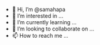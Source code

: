 - 👋 Hi, I’m @samahapa
- 👀 I’m interested in ...
- 🌱 I’m currently learning ...
- 💞️ I’m looking to collaborate on ...
- 📫 How to reach me ...

<!---
samahapa/samahapa is a ✨ special ✨ repository because its `README.md` (this file) appears on your GitHub profile.
You can click the Preview link to take a look at your changes.
--->

